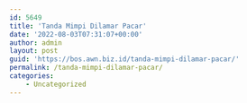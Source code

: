 ```yaml
---
id: 5649
title: 'Tanda Mimpi Dilamar Pacar'
date: '2022-08-03T07:31:07+00:00'
author: admin
layout: post
guid: 'https://bos.awn.biz.id/tanda-mimpi-dilamar-pacar/'
permalink: /tanda-mimpi-dilamar-pacar/
categories:
    - Uncategorized
---
```


